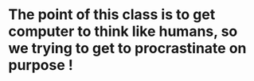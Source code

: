 # The point of this class is to get computer to think like humans, so we trying to get to procrastinate on purpose !
